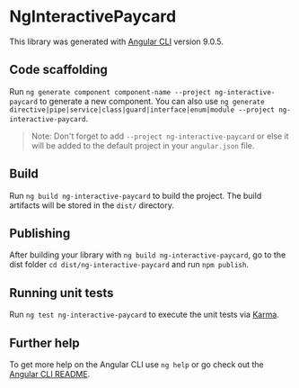 # NgInteractivePaycard

This library was generated with [Angular CLI](https://github.com/angular/angular-cli) version 9.0.5.

## Code scaffolding

Run `ng generate component component-name --project ng-interactive-paycard` to generate a new component. You can also use `ng generate directive|pipe|service|class|guard|interface|enum|module --project ng-interactive-paycard`.
> Note: Don't forget to add `--project ng-interactive-paycard` or else it will be added to the default project in your `angular.json` file. 

## Build

Run `ng build ng-interactive-paycard` to build the project. The build artifacts will be stored in the `dist/` directory.

## Publishing

After building your library with `ng build ng-interactive-paycard`, go to the dist folder `cd dist/ng-interactive-paycard` and run `npm publish`.

## Running unit tests

Run `ng test ng-interactive-paycard` to execute the unit tests via [Karma](https://karma-runner.github.io).

## Further help

To get more help on the Angular CLI use `ng help` or go check out the [Angular CLI README](https://github.com/angular/angular-cli/blob/master/README.md).
